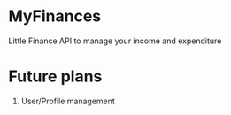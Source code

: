 # MyFinances
Little Finance API to manage your income and expenditure

# Future plans
1. User/Profile management
